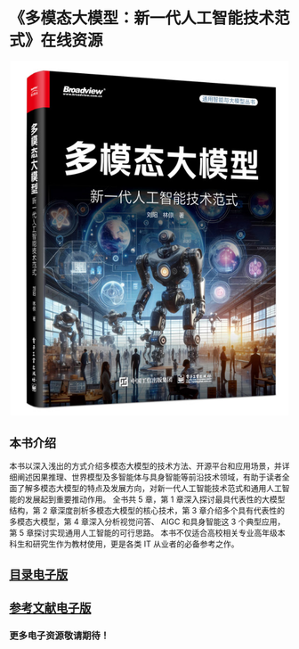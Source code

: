 # 《多模态大模型：新一代人工智能技术范式》在线资源

<div align=center>
<img src="Cover.jpg"  width="500"/>
</div>

## 本书介绍
本书以深入浅出的方式介绍多模态大模型的技术方法、开源平台和应用场景，并详细阐述因果推理、世界模型及多智能体与具身智能等前沿技术领域，有助于读者全面了解多模态大模型的特点及发展方向，对新一代人工智能技术范式和通用人工智能的发展起到重要推动作用。
全书共 5 章，第 1 章深入探讨最具代表性的大模型结构，第 2 章深度剖析多模态大模型的核心技术，第 3 章介绍多个具有代表性的多模态大模型，第 4 章深入分析视觉问答、 AIGC 和具身智能这 3 个典型应用，第 5 章探讨实现通用人工智能的可行思路。
本书不仅适合高校相关专业高年级本科生和研究生作为教材使用，更是各类 IT 从业者的必备参考之作。

## [目录电子版](https://github.com/HCPLab-SYSU/Book-of-MLM/blob/main/Catalogue.pdf)

## [参考文献电子版](https://github.com/HCPLab-SYSU/Book-of-MLM/blob/main/Reference.pdf)

### 更多电子资源敬请期待！


